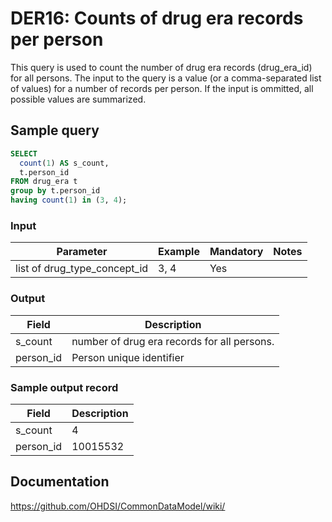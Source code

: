 # DER16: Counts of drug era records per person

This query is used to count the number of drug era records (drug_era_id) for all persons. The input to the query is a value (or a comma-separated list of values) for a number of records per person. If the input is ommitted, all possible values are summarized.

## Sample query
```sql
SELECT
  count(1) AS s_count,
  t.person_id
FROM drug_era t
group by t.person_id
having count(1) in (3, 4);
```

### Input

|  Parameter |  Example |  Mandatory |  Notes |
| --- | --- | --- | --- |
| list of drug_type_concept_id | 3, 4 | Yes |   |

### Output

|  Field |  Description |
| --- | --- |
| s_count | number of drug era records for all persons. |
| person_id | Person unique identifier |

### Sample output record

|  Field |  Description |
| --- | --- |
| s_count |  4 |
| person_id | 10015532 |



## Documentation
https://github.com/OHDSI/CommonDataModel/wiki/
